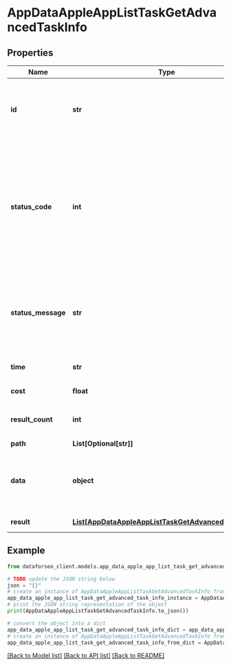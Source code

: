 # AppDataAppleAppListTaskGetAdvancedTaskInfo


## Properties

Name | Type | Description | Notes
------------ | ------------- | ------------- | -------------
**id** | **str** | task identifier unique task identifier in our system in the UUID format | [optional] 
**status_code** | **int** | status code of the task generated by DataForSEO, can be within the following range: 10000-60000 you can find the full list of the response codes here | [optional] 
**status_message** | **str** | informational message of the task you can find the full list of general informational messages here | [optional] 
**time** | **str** | execution time, seconds | [optional] 
**cost** | **float** | total tasks cost, USD | [optional] 
**result_count** | **int** | number of elements in the result array | [optional] 
**path** | **List[Optional[str]]** | URL path | [optional] 
**data** | **object** | contains the same parameters that you specified in the POST request | [optional] 
**result** | [**List[AppDataAppleAppListTaskGetAdvancedResultInfo]**](AppDataAppleAppListTaskGetAdvancedResultInfo.md) | array of results | [optional] 

## Example

```python
from dataforseo_client.models.app_data_apple_app_list_task_get_advanced_task_info import AppDataAppleAppListTaskGetAdvancedTaskInfo

# TODO update the JSON string below
json = "{}"
# create an instance of AppDataAppleAppListTaskGetAdvancedTaskInfo from a JSON string
app_data_apple_app_list_task_get_advanced_task_info_instance = AppDataAppleAppListTaskGetAdvancedTaskInfo.from_json(json)
# print the JSON string representation of the object
print(AppDataAppleAppListTaskGetAdvancedTaskInfo.to_json())

# convert the object into a dict
app_data_apple_app_list_task_get_advanced_task_info_dict = app_data_apple_app_list_task_get_advanced_task_info_instance.to_dict()
# create an instance of AppDataAppleAppListTaskGetAdvancedTaskInfo from a dict
app_data_apple_app_list_task_get_advanced_task_info_from_dict = AppDataAppleAppListTaskGetAdvancedTaskInfo.from_dict(app_data_apple_app_list_task_get_advanced_task_info_dict)
```
[[Back to Model list]](../README.md#documentation-for-models) [[Back to API list]](../README.md#documentation-for-api-endpoints) [[Back to README]](../README.md)


